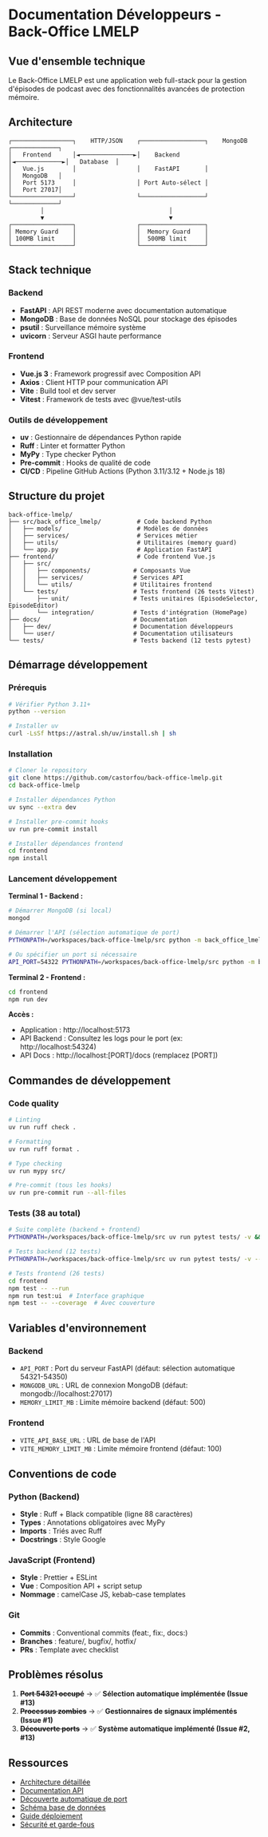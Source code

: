 # Documentation Développeurs - Back-Office LMELP

## Vue d'ensemble technique

Le Back-Office LMELP est une application web full-stack pour la gestion d'épisodes de podcast avec des fonctionnalités avancées de protection mémoire.

## Architecture

```
┌─────────────────┐    HTTP/JSON    ┌──────────────────┐    MongoDB    ┌─────────────┐
│   Frontend      │◄───────────────►│    Backend       │◄─────────────►│   Database  │
│   Vue.js        │                 │    FastAPI       │               │   MongoDB   │
│   Port 5173     │                 │ Port Auto-sélect │               │   Port 27017│
└─────────────────┘                 └──────────────────┘               └─────────────┘
         │                                   │
         ▼                                   ▼
┌─────────────────┐                 ┌──────────────────┐
│ Memory Guard    │                 │  Memory Guard    │
│ 100MB limit     │                 │  500MB limit     │
└─────────────────┘                 └──────────────────┘
```

## Stack technique

### Backend
- **FastAPI** : API REST moderne avec documentation automatique
- **MongoDB** : Base de données NoSQL pour stockage des épisodes
- **psutil** : Surveillance mémoire système
- **uvicorn** : Serveur ASGI haute performance

### Frontend
- **Vue.js 3** : Framework progressif avec Composition API
- **Axios** : Client HTTP pour communication API
- **Vite** : Build tool et dev server
- **Vitest** : Framework de tests avec @vue/test-utils

### Outils de développement
- **uv** : Gestionnaire de dépendances Python rapide
- **Ruff** : Linter et formatter Python
- **MyPy** : Type checker Python
- **Pre-commit** : Hooks de qualité de code
- **CI/CD** : Pipeline GitHub Actions (Python 3.11/3.12 + Node.js 18)

## Structure du projet

```
back-office-lmelp/
├── src/back_office_lmelp/          # Code backend Python
│   ├── models/                     # Modèles de données
│   ├── services/                   # Services métier
│   ├── utils/                      # Utilitaires (memory guard)
│   └── app.py                      # Application FastAPI
├── frontend/                       # Code frontend Vue.js
│   ├── src/
│   │   ├── components/            # Composants Vue
│   │   ├── services/              # Services API
│   │   └── utils/                 # Utilitaires frontend
│   └── tests/                     # Tests frontend (26 tests Vitest)
│       ├── unit/                  # Tests unitaires (EpisodeSelector, EpisodeEditor)
│       └── integration/           # Tests d'intégration (HomePage)
├── docs/                          # Documentation
│   ├── dev/                       # Documentation développeurs
│   └── user/                      # Documentation utilisateurs
└── tests/                         # Tests backend (12 tests pytest)
```

## Démarrage développement

### Prérequis
```bash
# Vérifier Python 3.11+
python --version

# Installer uv
curl -LsSf https://astral.sh/uv/install.sh | sh
```

### Installation
```bash
# Cloner le repository
git clone https://github.com/castorfou/back-office-lmelp.git
cd back-office-lmelp

# Installer dépendances Python
uv sync --extra dev

# Installer pre-commit hooks
uv run pre-commit install

# Installer dépendances frontend
cd frontend
npm install
```

### Lancement développement

**Terminal 1 - Backend :**
```bash
# Démarrer MongoDB (si local)
mongod

# Démarrer l'API (sélection automatique de port)
PYTHONPATH=/workspaces/back-office-lmelp/src python -m back_office_lmelp.app

# Ou spécifier un port si nécessaire
API_PORT=54322 PYTHONPATH=/workspaces/back-office-lmelp/src python -m back_office_lmelp.app
```

**Terminal 2 - Frontend :**
```bash
cd frontend
npm run dev
```

**Accès :**
- Application : http://localhost:5173
- API Backend : Consultez les logs pour le port (ex: http://localhost:54324)
- API Docs : http://localhost:[PORT]/docs (remplacez [PORT])

## Commandes de développement

### Code quality
```bash
# Linting
uv run ruff check .

# Formatting
uv run ruff format .

# Type checking
uv run mypy src/

# Pre-commit (tous les hooks)
uv run pre-commit run --all-files
```

### Tests (38 au total)
```bash
# Suite complète (backend + frontend)
PYTHONPATH=/workspaces/back-office-lmelp/src uv run pytest tests/ -v && cd frontend && npm test -- --run

# Tests backend (12 tests)
PYTHONPATH=/workspaces/back-office-lmelp/src uv run pytest tests/ -v --cov=src --cov-report=term-missing

# Tests frontend (26 tests)
cd frontend
npm test -- --run
npm run test:ui  # Interface graphique
npm test -- --coverage  # Avec couverture
```

## Variables d'environnement

### Backend
- `API_PORT` : Port du serveur FastAPI (défaut: sélection automatique 54321-54350)
- `MONGODB_URL` : URL de connexion MongoDB (défaut: mongodb://localhost:27017)
- `MEMORY_LIMIT_MB` : Limite mémoire backend (défaut: 500)

### Frontend
- `VITE_API_BASE_URL` : URL de base de l'API
- `VITE_MEMORY_LIMIT_MB` : Limite mémoire frontend (défaut: 100)

## Conventions de code

### Python (Backend)
- **Style** : Ruff + Black compatible (ligne 88 caractères)
- **Types** : Annotations obligatoires avec MyPy
- **Imports** : Triés avec Ruff
- **Docstrings** : Style Google

### JavaScript (Frontend)
- **Style** : Prettier + ESLint
- **Vue** : Composition API + script setup
- **Nommage** : camelCase JS, kebab-case templates

### Git
- **Commits** : Conventional commits (feat:, fix:, docs:)
- **Branches** : feature/, bugfix/, hotfix/
- **PRs** : Template avec checklist

## Problèmes résolus

1. ~~**Port 54321 occupé**~~ → ✅ **Sélection automatique implémentée (Issue #13)**
2. ~~**Processus zombies**~~ → ✅ **Gestionnaires de signaux implémentés (Issue #1)**
3. ~~**Découverte ports**~~ → ✅ **Système automatique implémenté (Issue #2, #13)**

## Ressources

- [Architecture détaillée](architecture.md)
- [Documentation API](api.md)
- [Découverte automatique de port](port-discovery.md)
- [Schéma base de données](database.md)
- [Guide déploiement](deployment.md)
- [Sécurité et garde-fous](security.md)

